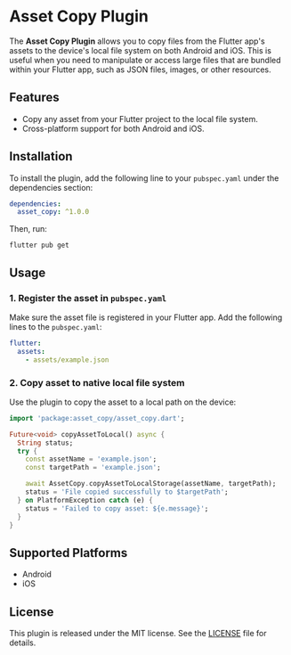 # Asset Copy Plugin

The **Asset Copy Plugin** allows you to copy files from the Flutter app's assets to the device's local file system on both Android and iOS. This is useful when you need to manipulate or access large files that are bundled within your Flutter app, such as JSON files, images, or other resources.

## Features

- Copy any asset from your Flutter project to the local file system.
- Cross-platform support for both Android and iOS.

## Installation

To install the plugin, add the following line to your `pubspec.yaml` under the dependencies section:

```yaml
dependencies:
  asset_copy: ^1.0.0
```

Then, run:
```shell
flutter pub get
```

## Usage

### 1. Register the asset in `pubspec.yaml`

Make sure the asset file is registered in your Flutter app. Add the following lines to the `pubspec.yaml`:

```yaml
flutter:
  assets:
    - assets/example.json
```

### 2.  Copy asset to native local file system

Use the plugin to copy the asset to a local path on the device:

```dart
import 'package:asset_copy/asset_copy.dart';

Future<void> copyAssetToLocal() async {
  String status;
  try {
    const assetName = 'example.json';
    const targetPath = 'example.json';

    await AssetCopy.copyAssetToLocalStorage(assetName, targetPath);
    status = 'File copied successfully to $targetPath';
  } on PlatformException catch (e) {
    status = 'Failed to copy asset: ${e.message}';
  }
}
```

## Supported Platforms

- Android
- iOS

## License

This plugin is released under the MIT license. See the [LICENSE](LICENSE) file for details.

